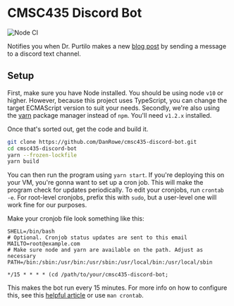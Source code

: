 # CMSC435 Discord Bot

![Node CI](https://github.com/DanRowe/cmsc435-discord-bot/workflows/Node%20CI/badge.svg?branch=main)

Notifies you when Dr. Purtilo makes a new [blog post](https://seam.cs.umd.edu/purtilo/435/blog.html) by sending a message to a discord text channel.

## Setup

First, make sure you have Node installed. You should be using node `v10` or higher. However, because this project uses TypeScript, you can change the target ECMAScript version to suit your needs. Secondly, we're also using the [yarn](https://yarnpkg.com) package manager instead of `npm`. You'll need `v1.2.x` installed.

Once that's sorted out, get the code and build it.

```sh
git clone https://github.com/DanRowe/cmsc435-discord-bot.git
cd cmsc435-discord-bot
yarn --frozen-lockfile
yarn build
```

You can then run the program using `yarn start`. If you're deploying this on your VM, you're gonna want to set up a cron job. This will make the program check for updates periodically. To edit your cronjobs, run `crontab -e`. For root-level cronjobs, prefix this with `sudo`, but a user-level one will work fine for our purposes.

Make your cronjob file look something like this:

```cronjob
SHELL=/bin/bash
# Optional. Cronjob status updates are sent to this email
MAILTO=root@example.com
# Make sure node and yarn are available on the path. Adjust as necessary
PATH=/bin:/sbin:/usr/bin:/usr/sbin:/usr/local/bin:/usr/local/sbin

*/15 * * * * (cd /path/to/your/cmsc435-discord-bot; 
```

This makes the bot run every 15 minutes. For more info on how to configure this, see this [helpful article](https://opensource.com/article/17/11/how-use-cron-linux) or use `man crontab`.
